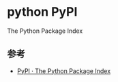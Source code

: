 python PyPI
===========

The Python Package Index

参考
----

- [PyPI · The Python Package Index](https://pypi.org/)
